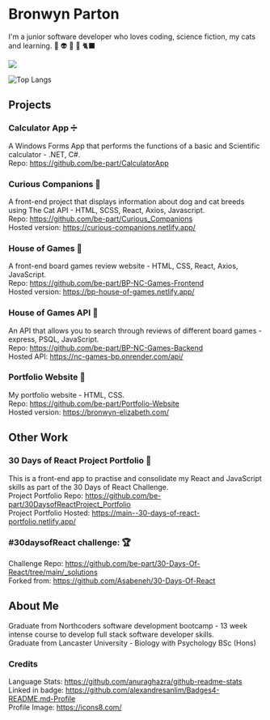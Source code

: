 
# Bronwyn Parton

I'm a junior software developer who loves coding, science fiction, my cats and learning. 🧬 👽 📖 🌱 🐈‍⬛ 

<a href="https://www.linkedin.com/in/bronwyn-parton/"> <img src="https://img.shields.io/badge/LinkedIn-0077B5?style=for-the-badge&logo=linkedin&logoColor=white" /> </a>

![Top Langs](https://github-readme-stats.vercel.app/api/top-langs/?username=be-part&theme=neon&langs_count=6)


## Projects

### Calculator App ➗  
A Windows Forms App that performs the functions of a basic and Scientific calculator - .NET, C#.  
Repo: https://github.com/be-part/CalculatorApp  

### Curious Companions 🐆  
A front-end project that displays information about dog and cat breeds using The Cat API - HTML, SCSS, React, Axios, Javascript.  
Repo: https://github.com/be-part/Curious_Companions  
Hosted version: https://curious-companions.netlify.app/  

### House of Games 🎲
A front-end board games review website - HTML, CSS, React, Axios, JavaScript.  
Repo: https://github.com/be-part/BP-NC-Games-Frontend  
Hosted version: https://bp-house-of-games.netlify.app/  

### House of Games API 🎲  
An API that allows you to search through reviews of different board games - express, PSQL, JavaScript.  
Repo: https://github.com/be-part/BP-NC-Games-Backend  
Hosted API: https://nc-games-bp.onrender.com/api/  

### Portfolio Website 💾  
My portfolio website - HTML, CSS.  
Repo: https://github.com/be-part/Portfolio-Website  
Hosted version: https://bronwyn-elizabeth.com/  
  
  
  
## Other Work  

### 30 Days of React Project Portfolio 🧩  
This is a front-end app to practise and consolidate my React and JavaScript skills as part of the 30 Days of React Challenge.  
Project Portfolio Repo: https://github.com/be-part/30DaysofReactProject_Portfolio  
Project Portfolio Hosted: https://main--30-days-of-react-portfolio.netlify.app/  

### #30daysofReact challenge:  🏆  
Challenge Repo: https://github.com/be-part/30-Days-Of-React/tree/main/_solutions  
Forked from: https://github.com/Asabeneh/30-Days-Of-React  
  
  
  
## About Me
Graduate from Northcoders software development bootcamp - 13 week intense course to develop full stack software developer skills.  
Graduate from Lancaster University - Biology with Psychology BSc (Hons)  

### Credits
Language Stats: https://github.com/anuraghazra/github-readme-stats  
Linked in badge: https://github.com/alexandresanlim/Badges4-README.md-Profile  
Profile Image: https://icons8.com/
